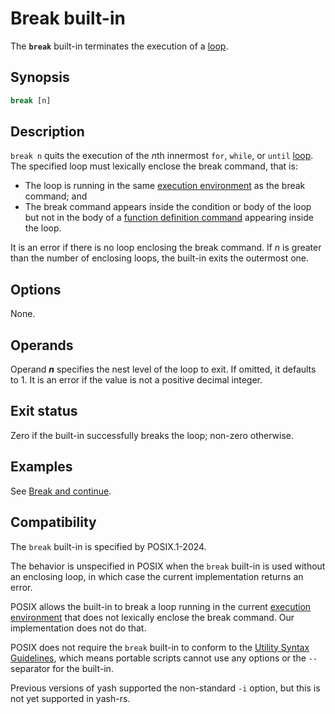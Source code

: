 # Break built-in

The **`break`** built-in terminates the execution of a [loop].

## Synopsis

```sh
break [n]
```

## Description

`break n` quits the execution of the *n*th innermost `for`, `while`, or `until` [loop]. The specified loop must lexically enclose the break command, that is:

- The loop is running in the same [execution environment] as the break command; and
- The break command appears inside the condition or body of the loop but not in the body of a [function definition command](../language/functions.md#defining-functions) appearing inside the loop.

It is an error if there is no loop enclosing the break command.
If *n* is greater than the number of enclosing loops, the built-in exits the
outermost one.

## Options

None.

## Operands

Operand ***n*** specifies the nest level of the loop to exit.
If omitted, it defaults to 1.
It is an error if the value is not a positive decimal integer.

## Exit status

Zero if the built-in successfully breaks the loop; non-zero otherwise.

## Examples

See [Break and continue](../language/commands/loops.md#break-and-continue).

## Compatibility

The `break` built-in is specified by POSIX.1-2024.

The behavior is unspecified in POSIX when the `break` built-in is used without an enclosing loop, in which case the current implementation returns an error.

POSIX allows the built-in to break a loop running in the current [execution environment] that does not lexically enclose the break command. Our implementation does not do that.

POSIX does not require the `break` built-in to conform to the [Utility Syntax Guidelines](https://pubs.opengroup.org/onlinepubs/9799919799/basedefs/V1_chap12.html#tag_12_02), which means portable scripts cannot use any options or the `--` separator for the built-in.

Previous versions of yash supported the non-standard `-i` option, but this is not yet supported in yash-rs.

[execution environment]: ../environment/index.html
[loop]: ../language/commands/loops.md
